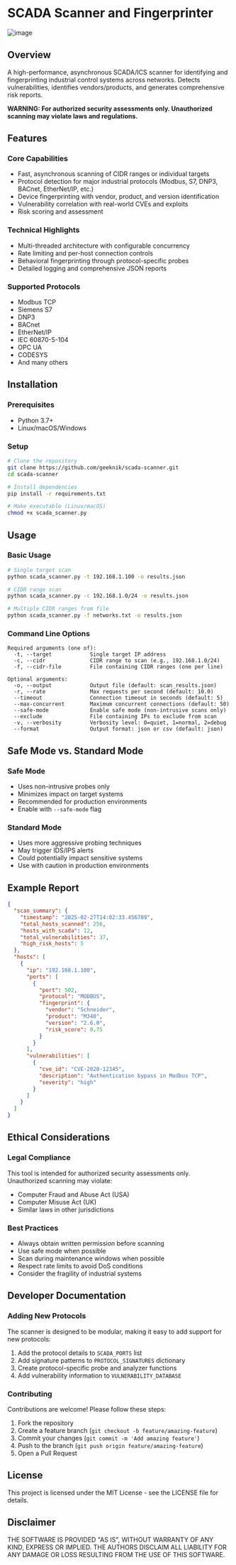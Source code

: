 # SCADA Scanner and Fingerprinter

![image](https://github.com/user-attachments/assets/055c8128-135c-4521-ad3c-0e905308cf84)

## Overview
A high-performance, asynchronous SCADA/ICS scanner for identifying and fingerprinting industrial control systems across networks. Detects vulnerabilities, identifies vendors/products, and generates comprehensive risk reports.

**WARNING: For authorized security assessments only. Unauthorized scanning may violate laws and regulations.**

## Features

### Core Capabilities
- Fast, asynchronous scanning of CIDR ranges or individual targets
- Protocol detection for major industrial protocols (Modbus, S7, DNP3, BACnet, EtherNet/IP, etc.)
- Device fingerprinting with vendor, product, and version identification
- Vulnerability correlation with real-world CVEs and exploits
- Risk scoring and assessment

### Technical Highlights
- Multi-threaded architecture with configurable concurrency
- Rate limiting and per-host connection controls
- Behavioral fingerprinting through protocol-specific probes
- Detailed logging and comprehensive JSON reports

### Supported Protocols
- Modbus TCP
- Siemens S7
- DNP3
- BACnet
- EtherNet/IP
- IEC 60870-5-104
- OPC UA
- CODESYS
- And many others

## Installation

### Prerequisites
- Python 3.7+
- Linux/macOS/Windows

### Setup
```bash
# Clone the repository
git clone https://github.com/geeknik/scada-scanner.git
cd scada-scanner

# Install dependencies
pip install -r requirements.txt

# Make executable (Linux/macOS)
chmod +x scada_scanner.py
```

## Usage

### Basic Usage
```bash
# Single target scan
python scada_scanner.py -t 192.168.1.100 -o results.json

# CIDR range scan
python scada_scanner.py -c 192.168.1.0/24 -o results.json

# Multiple CIDR ranges from file
python scada_scanner.py -f networks.txt -o results.json
```

### Command Line Options
```
Required arguments (one of):
  -t, --target            Single target IP address
  -c, --cidr              CIDR range to scan (e.g., 192.168.1.0/24)
  -f, --cidr-file         File containing CIDR ranges (one per line)

Optional arguments:
  -o, --output            Output file (default: scan_results.json)
  -r, --rate              Max requests per second (default: 10.0)
  --timeout               Connection timeout in seconds (default: 5)
  --max-concurrent        Maximum concurrent connections (default: 50)
  --safe-mode             Enable safe mode (non-intrusive scans only)
  --exclude               File containing IPs to exclude from scan
  -v, --verbosity         Verbosity level: 0=quiet, 1=normal, 2=debug
  --format                Output format: json or csv (default: json)
```

## Safe Mode vs. Standard Mode

### Safe Mode
- Uses non-intrusive probes only
- Minimizes impact on target systems
- Recommended for production environments
- Enable with `--safe-mode` flag

### Standard Mode
- Uses more aggressive probing techniques
- May trigger IDS/IPS alerts
- Could potentially impact sensitive systems
- Use with caution in production environments

## Example Report
```json
{
  "scan_summary": {
    "timestamp": "2025-02-27T14:02:33.456789",
    "total_hosts_scanned": 256,
    "hosts_with_scada": 12,
    "total_vulnerabilities": 37,
    "high_risk_hosts": 5
  },
  "hosts": [
    {
      "ip": "192.168.1.100",
      "ports": [
        {
          "port": 502,
          "protocol": "MODBUS",
          "fingerprint": {
            "vendor": "Schneider",
            "product": "M340",
            "version": "2.6.0",
            "risk_score": 0.75
          }
        }
      ],
      "vulnerabilities": [
        {
          "cve_id": "CVE-2020-12345",
          "description": "Authentication bypass in Modbus TCP",
          "severity": "high"
        }
      ]
    }
  ]
}
```

## Ethical Considerations

### Legal Compliance
This tool is intended for authorized security assessments only. Unauthorized scanning may violate:
- Computer Fraud and Abuse Act (USA)
- Computer Misuse Act (UK)
- Similar laws in other jurisdictions

### Best Practices
- Always obtain written permission before scanning
- Use safe mode when possible
- Scan during maintenance windows when possible
- Respect rate limits to avoid DoS conditions
- Consider the fragility of industrial systems

## Developer Documentation

### Adding New Protocols
The scanner is designed to be modular, making it easy to add support for new protocols:

1. Add the protocol details to `SCADA_PORTS` list
2. Add signature patterns to `PROTOCOL_SIGNATURES` dictionary
3. Create protocol-specific probe and analyzer functions
4. Add vulnerability information to `VULNERABILITY_DATABASE`

### Contributing
Contributions are welcome! Please follow these steps:

1. Fork the repository
2. Create a feature branch (`git checkout -b feature/amazing-feature`)
3. Commit your changes (`git commit -m 'Add amazing feature'`)
4. Push to the branch (`git push origin feature/amazing-feature`)
5. Open a Pull Request

## License
This project is licensed under the MIT License - see the LICENSE file for details.

## Disclaimer
THE SOFTWARE IS PROVIDED "AS IS", WITHOUT WARRANTY OF ANY KIND, EXPRESS OR IMPLIED. THE AUTHORS DISCLAIM ALL LIABILITY FOR ANY DAMAGE OR LOSS RESULTING FROM THE USE OF THIS SOFTWARE.
